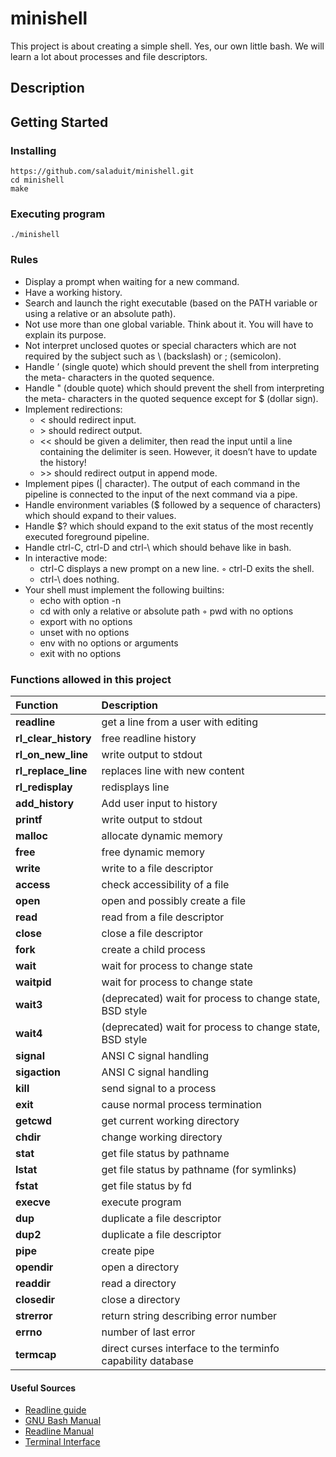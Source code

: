 # minishell
This project is about creating a simple shell. Yes, our own little bash. We will learn a lot about processes and file descriptors.

## Description

## Getting Started

### Installing
```
https://github.com/saladuit/minishell.git
cd minishell
make
```

### Executing program

```
./minishell
```
### Rules
- Display a prompt when waiting for a new command.
- Have a working history.
- Search and launch the right executable (based on the PATH variable or using a relative or an absolute path).
- Not use more than one global variable. Think about it. You will have to explain its purpose.
- Not interpret unclosed quotes or special characters which are not required by the subject such as \ (backslash) or ; (semicolon).
- Handle ’ (single quote) which should prevent the shell from interpreting the meta- characters in the quoted sequence.
- Handle " (double quote) which should prevent the shell from interpreting the meta- characters in the quoted sequence except for $ (dollar sign).
- Implement redirections:
  - < should redirect input.
  - \> should redirect output.
  - << should be given a delimiter, then read the input until a line containing the delimiter is seen. However, it doesn’t have to update the history!
  - \>\> should redirect output in append mode.
- Implement pipes (| character). The output of each command in the pipeline is
connected to the input of the next command via a pipe.
- Handle environment variables ($ followed by a sequence of characters) which should expand to their values.
- Handle $? which should expand to the exit status of the most recently executed foreground pipeline.
- Handle ctrl-C, ctrl-D and ctrl-\ which should behave like in bash.
- In interactive mode:
  - ctrl-C displays a new prompt on a new line. ◦ ctrl-D exits the shell.
  - ctrl-\ does nothing.
- Your shell must implement the following builtins:
  - echo with option -n
  - cd with only a relative or absolute path ◦ pwd with no options
  - export with no options
  - unset with no options
  - env with no options or arguments
  - exit with no options
 
### Functions allowed in this project

| Function		| Description
| :--			| :--
| **readline**	| get a line from a user with editing
| **rl_clear_history**	| free readline history
| **rl_on_new_line**	| write output to stdout
| **rl_replace_line**	| replaces line with new content
| **rl_redisplay**	| redisplays line
| **add_history**	| Add user input to history
| **printf**	| write output to stdout
| **malloc**	| allocate dynamic memory
| **free**		| free dynamic memory
| **write**		| write to a file descriptor
| **access**		| check accessibility of a file
| **open**		| open and possibly create a file
| **read**		| read from a file descriptor
| **close**		| close a file descriptor
| **fork**		| create a child process
| **wait**		| wait for process to change state
| **waitpid**	| wait for process to change state
| **wait3**		| (deprecated) wait for process to change state, BSD style
| **wait4**		| (deprecated) wait for process to change state, BSD style
| **signal**	| ANSI C signal handling
| **sigaction**	| ANSI C signal handling
| **kill**		| send signal to a process
| **exit**		| cause normal process termination
| **getcwd**	| get current working directory
| **chdir**		| change working directory
| **stat**		| get file status by pathname
| **lstat**		| get file status by pathname (for symlinks)
| **fstat**		| get file status by fd
| **execve**	| execute program
| **dup**	    | duplicate a file descriptor
| **dup2**		| duplicate a file descriptor
| **pipe**		| create pipe
| **opendir**	| open a directory
| **readdir**	| read a directory
| **closedir**	| close a directory
| **strerror**	| return string describing error number
| **errno**		| number of last error
| **termcap**	| direct curses interface to the terminfo capability database

#### Useful Sources
- [Readline guide](https://web.mit.edu/gnu/doc/html/rlman_2.html)
- [GNU Bash Manual](https://www.gnu.org/savannah-checkouts/gnu/bash/manual)
- [Readline Manual](https://man7.org/linux/man-pages/man3/readline.3.html)
- [Terminal Interface](https://www.gnu.org/software/libc/manual/html_node/Low_002dLevel-Terminal-Interface.html)
